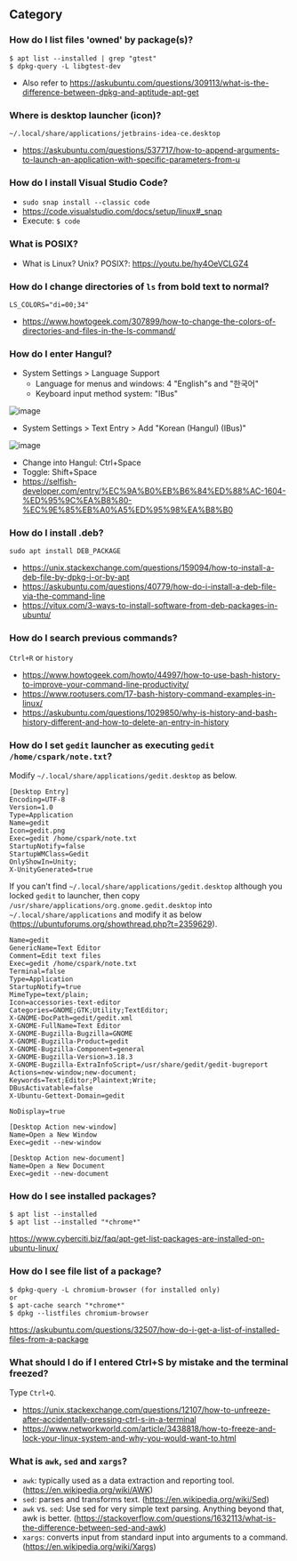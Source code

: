 ## Category

### How do I list files 'owned' by package(s)?
```
$ apt list --installed | grep "gtest"
$ dpkg-query -L libgtest-dev
```
- Also refer to https://askubuntu.com/questions/309113/what-is-the-difference-between-dpkg-and-aptitude-apt-get

### Where is desktop launcher (icon)?
`~/.local/share/applications/jetbrains-idea-ce.desktop`
- https://askubuntu.com/questions/537717/how-to-append-arguments-to-launch-an-application-with-specific-parameters-from-u

### How do I install Visual Studio Code?
- `sudo snap install --classic code`
- https://code.visualstudio.com/docs/setup/linux#_snap
- Execute: `$ code`

### What is POSIX?
- What is Linux? Unix? POSIX?: https://youtu.be/hy4OeVCLGZ4

### How do I change directories of `ls` from bold text to normal?
`LS_COLORS="di=00;34"`
- https://www.howtogeek.com/307899/how-to-change-the-colors-of-directories-and-files-in-the-ls-command/

### How do I enter Hangul?
- System Settings > Language Support
  - Language for menus and windows: 4 "English"s and "한국어"
  - Keyboard input method system: "IBus"

![image](https://user-images.githubusercontent.com/28881330/76437954-af786480-63fd-11ea-8681-748a60a581e9.png)

- System Settings > Text Entry > Add "Korean (Hangul) (IBus)"

![image](https://user-images.githubusercontent.com/28881330/76438572-80162780-63fe-11ea-9877-647d61938001.png)

- Change into Hangul: Ctrl+Space
- Toggle: Shift+Space
- https://selfish-developer.com/entry/%EC%9A%B0%EB%B6%84%ED%88%AC-1604-%ED%95%9C%EA%B8%80-%EC%9E%85%EB%A0%A5%ED%95%98%EA%B8%B0

### How do I install .deb?
`sudo apt install DEB_PACKAGE`
- https://unix.stackexchange.com/questions/159094/how-to-install-a-deb-file-by-dpkg-i-or-by-apt
- https://askubuntu.com/questions/40779/how-do-i-install-a-deb-file-via-the-command-line
- https://vitux.com/3-ways-to-install-software-from-deb-packages-in-ubuntu/

### How do I search previous commands?
`Ctrl+R` or `history`
- https://www.howtogeek.com/howto/44997/how-to-use-bash-history-to-improve-your-command-line-productivity/
- https://www.rootusers.com/17-bash-history-command-examples-in-linux/
- https://askubuntu.com/questions/1029850/why-is-history-and-bash-history-different-and-how-to-delete-an-entry-in-history

### How do I set `gedit` launcher as executing `gedit /home/cspark/note.txt`?
Modify `~/.local/share/applications/gedit.desktop` as below.
```
[Desktop Entry]
Encoding=UTF-8
Version=1.0
Type=Application
Name=gedit
Icon=gedit.png
Exec=gedit /home/cspark/note.txt
StartupNotify=false
StartupWMClass=Gedit
OnlyShowIn=Unity;
X-UnityGenerated=true
```
If you can't find `~/.local/share/applications/gedit.desktop` although you locked `gedit` to launcher, then copy `/usr/share/applications/org.gnome.gedit.desktop` into `~/.local/share/applications` and modify it as below (https://ubuntuforums.org/showthread.php?t=2359629).
```[Desktop Entry]
Name=gedit
GenericName=Text Editor
Comment=Edit text files
Exec=gedit /home/cspark/note.txt
Terminal=false
Type=Application
StartupNotify=true
MimeType=text/plain;
Icon=accessories-text-editor
Categories=GNOME;GTK;Utility;TextEditor;
X-GNOME-DocPath=gedit/gedit.xml
X-GNOME-FullName=Text Editor
X-GNOME-Bugzilla-Bugzilla=GNOME
X-GNOME-Bugzilla-Product=gedit
X-GNOME-Bugzilla-Component=general
X-GNOME-Bugzilla-Version=3.18.3
X-GNOME-Bugzilla-ExtraInfoScript=/usr/share/gedit/gedit-bugreport
Actions=new-window;new-document;
Keywords=Text;Editor;Plaintext;Write;
DBusActivatable=false
X-Ubuntu-Gettext-Domain=gedit

NoDisplay=true

[Desktop Action new-window]
Name=Open a New Window
Exec=gedit --new-window

[Desktop Action new-document]
Name=Open a New Document
Exec=gedit --new-document
```

### How do I see installed packages?
```
$ apt list --installed
$ apt list --installed "*chrome*"
```
https://www.cyberciti.biz/faq/apt-get-list-packages-are-installed-on-ubuntu-linux/

### How do I see file list of a package?
```
$ dpkg-query -L chromium-browser (for installed only)
or
$ apt-cache search "*chrome*"
$ dpkg --listfiles chromium-browser
```
https://askubuntu.com/questions/32507/how-do-i-get-a-list-of-installed-files-from-a-package

### What should I do if I entered Ctrl+S by mistake and the terminal freezed?
Type `Ctrl+Q`.
- https://unix.stackexchange.com/questions/12107/how-to-unfreeze-after-accidentally-pressing-ctrl-s-in-a-terminal
- https://www.networkworld.com/article/3438818/how-to-freeze-and-lock-your-linux-system-and-why-you-would-want-to.html

### What is `awk`, `sed` and `xargs`?
- `awk`: typically used as a data extraction and reporting tool. (https://en.wikipedia.org/wiki/AWK)
- `sed`: parses and transforms text. (https://en.wikipedia.org/wiki/Sed)
- `awk` vs. `sed`: Use sed for very simple text parsing. Anything beyond that, awk is better. (https://stackoverflow.com/questions/1632113/what-is-the-difference-between-sed-and-awk)
- `xargs`: converts input from standard input into arguments to a command. (https://en.wikipedia.org/wiki/Xargs)
